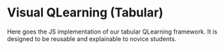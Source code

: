 # Visual QLearning (Tabular)
Here goes the JS implementation of our tabular QLearning framework.
It is designed to be reusable and explainable to novice students.

